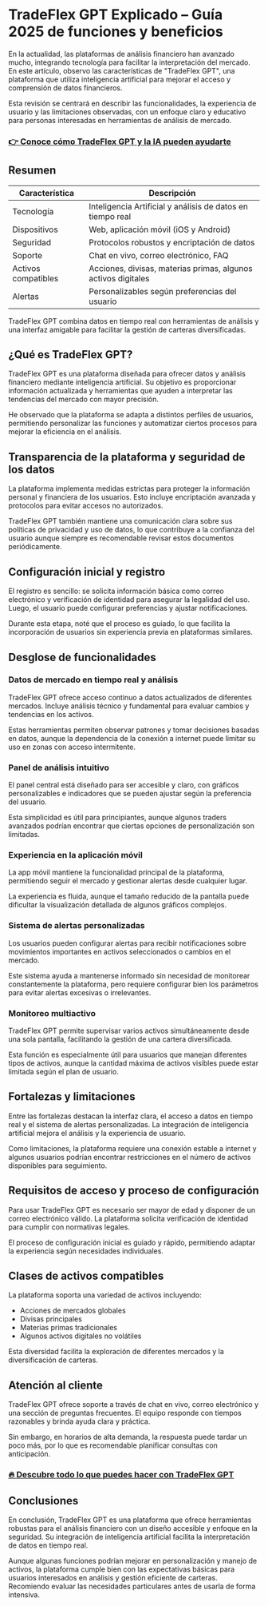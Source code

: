 # TradeFlex GPT Explicado – Guía 2025 de funciones y beneficios
 

En la actualidad, las plataformas de análisis financiero han avanzado mucho, integrando tecnología para facilitar la interpretación del mercado. En este artículo, observo las características de "TradeFlex GPT", una plataforma que utiliza inteligencia artificial para mejorar el acceso y comprensión de datos financieros.

Esta revisión se centrará en describir las funcionalidades, la experiencia de usuario y las limitaciones observadas, con un enfoque claro y educativo para personas interesadas en herramientas de análisis de mercado.

### [👉 Conoce cómo TradeFlex GPT y la IA pueden ayudarte](https://tinyurl.com/2722u2fl)
## Resumen

| Característica            | Descripción                                                   |
|--------------------------|---------------------------------------------------------------|
| Tecnología               | Inteligencia Artificial y análisis de datos en tiempo real    |
| Dispositivos             | Web, aplicación móvil (iOS y Android)                         |
| Seguridad                | Protocolos robustos y encriptación de datos                   |
| Soporte                  | Chat en vivo, correo electrónico, FAQ                         |
| Activos compatibles      | Acciones, divisas, materias primas, algunos activos digitales |
| Alertas                  | Personalizables según preferencias del usuario                |

TradeFlex GPT combina datos en tiempo real con herramientas de análisis y una interfaz amigable para facilitar la gestión de carteras diversificadas.

## ¿Qué es TradeFlex GPT?

TradeFlex GPT es una plataforma diseñada para ofrecer datos y análisis financiero mediante inteligencia artificial. Su objetivo es proporcionar información actualizada y herramientas que ayuden a interpretar las tendencias del mercado con mayor precisión.

He observado que la plataforma se adapta a distintos perfiles de usuarios, permitiendo personalizar las funciones y automatizar ciertos procesos para mejorar la eficiencia en el análisis.

## Transparencia de la plataforma y seguridad de los datos

La plataforma implementa medidas estrictas para proteger la información personal y financiera de los usuarios. Esto incluye encriptación avanzada y protocolos para evitar accesos no autorizados.

TradeFlex GPT también mantiene una comunicación clara sobre sus políticas de privacidad y uso de datos, lo que contribuye a la confianza del usuario aunque siempre es recomendable revisar estos documentos periódicamente.

## Configuración inicial y registro

El registro es sencillo: se solicita información básica como correo electrónico y verificación de identidad para asegurar la legalidad del uso. Luego, el usuario puede configurar preferencias y ajustar notificaciones.

Durante esta etapa, noté que el proceso es guiado, lo que facilita la incorporación de usuarios sin experiencia previa en plataformas similares.

## Desglose de funcionalidades

### Datos de mercado en tiempo real y análisis

TradeFlex GPT ofrece acceso continuo a datos actualizados de diferentes mercados. Incluye análisis técnico y fundamental para evaluar cambios y tendencias en los activos.

Estas herramientas permiten observar patrones y tomar decisiones basadas en datos, aunque la dependencia de la conexión a internet puede limitar su uso en zonas con acceso intermitente.

### Panel de análisis intuitivo

El panel central está diseñado para ser accesible y claro, con gráficos personalizables e indicadores que se pueden ajustar según la preferencia del usuario.

Esta simplicidad es útil para principiantes, aunque algunos traders avanzados podrían encontrar que ciertas opciones de personalización son limitadas.

### Experiencia en la aplicación móvil

La app móvil mantiene la funcionalidad principal de la plataforma, permitiendo seguir el mercado y gestionar alertas desde cualquier lugar.

La experiencia es fluida, aunque el tamaño reducido de la pantalla puede dificultar la visualización detallada de algunos gráficos complejos.

### Sistema de alertas personalizadas

Los usuarios pueden configurar alertas para recibir notificaciones sobre movimientos importantes en activos seleccionados o cambios en el mercado.

Este sistema ayuda a mantenerse informado sin necesidad de monitorear constantemente la plataforma, pero requiere configurar bien los parámetros para evitar alertas excesivas o irrelevantes.

### Monitoreo multiactivo

TradeFlex GPT permite supervisar varios activos simultáneamente desde una sola pantalla, facilitando la gestión de una cartera diversificada.

Esta función es especialmente útil para usuarios que manejan diferentes tipos de activos, aunque la cantidad máxima de activos visibles puede estar limitada según el plan de usuario.

## Fortalezas y limitaciones

Entre las fortalezas destacan la interfaz clara, el acceso a datos en tiempo real y el sistema de alertas personalizadas. La integración de inteligencia artificial mejora el análisis y la experiencia de usuario.

Como limitaciones, la plataforma requiere una conexión estable a internet y algunos usuarios podrían encontrar restricciones en el número de activos disponibles para seguimiento.

## Requisitos de acceso y proceso de configuración

Para usar TradeFlex GPT es necesario ser mayor de edad y disponer de un correo electrónico válido. La plataforma solicita verificación de identidad para cumplir con normativas legales.

El proceso de configuración inicial es guiado y rápido, permitiendo adaptar la experiencia según necesidades individuales.

## Clases de activos compatibles

La plataforma soporta una variedad de activos incluyendo:

- Acciones de mercados globales  
- Divisas principales  
- Materias primas tradicionales  
- Algunos activos digitales no volátiles  

Esta diversidad facilita la exploración de diferentes mercados y la diversificación de carteras.

## Atención al cliente

TradeFlex GPT ofrece soporte a través de chat en vivo, correo electrónico y una sección de preguntas frecuentes. El equipo responde con tiempos razonables y brinda ayuda clara y práctica.

Sin embargo, en horarios de alta demanda, la respuesta puede tardar un poco más, por lo que es recomendable planificar consultas con anticipación.

### [🔥 Descubre todo lo que puedes hacer con TradeFlex GPT](https://tinyurl.com/2722u2fl)
## Conclusiones

En conclusión, TradeFlex GPT es una plataforma que ofrece herramientas robustas para el análisis financiero con un diseño accesible y enfoque en la seguridad. Su integración de inteligencia artificial facilita la interpretación de datos en tiempo real.

Aunque algunas funciones podrían mejorar en personalización y manejo de activos, la plataforma cumple bien con las expectativas básicas para usuarios interesados en análisis y gestión eficiente de carteras. Recomiendo evaluar las necesidades particulares antes de usarla de forma intensiva.